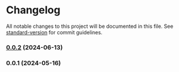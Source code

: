 # Changelog

All notable changes to this project will be documented in this file. See [standard-version](https://github.com/conventional-changelog/standard-version) for commit guidelines.

### [0.0.2](https://github.com/teslahunt/vin/compare/v0.0.1...v0.0.2) (2024-06-13)

### 0.0.1 (2024-05-16)
